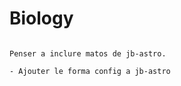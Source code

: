 # Biology

```{note}

Penser a inclure matos de jb-astro.

- Ajouter le forma config a jb-astro

```
